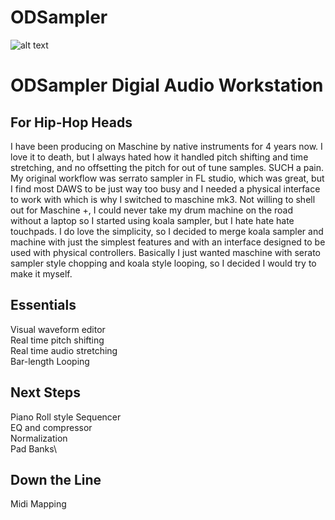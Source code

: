 # ODSampler
![alt text](https://i.imgur.com/Nv8HpsC.gif "ODSAMPLER gif")
# ODSampler Digial Audio Workstation
## For Hip-Hop Heads
I have been producing on Maschine by native instruments for 4 years now. I love it to death, but I always hated how it handled pitch shifting and time stretching, and no offsetting the pitch for out of tune samples. SUCH a pain. My original workflow was serrato sampler in FL studio, which was great, but I find most DAWS to be just way too busy and I needed a physical interface to work with which is why I switched to maschine mk3. Not willing to shell out for Maschine +, I could never take my drum machine on the road without a laptop so I started using koala sampler, but I hate hate hate touchpads. I do love the simplicity, so I decided to merge koala sampler and machine with just the simplest features and with an interface designed to be used with physical controllers. Basically I just wanted maschine with serato sampler style chopping and koala style looping, so I decided I would try to make it myself. 

## Essentials
Visual waveform editor\
Real time pitch shifting\
Real time audio stretching\
Bar-length Looping

## Next Steps
Piano Roll style Sequencer\
EQ and compressor \
Normalization\
Pad Banks\

## Down the Line
Midi Mapping 

